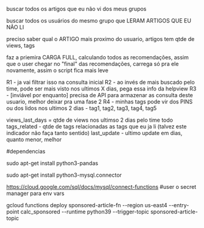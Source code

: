 buscar todos os artigos que eu não vi dos meus grupos

buscar todos os usuários do mesmo grupo que LERAM ARTIGOS QUE EU NÃO LI

preciso saber qual o ARTIGO mais proximo do usuario, artigos tem qtde de views, tags

faz a priemira CARGA FULL, calculando todos as recomendações, assim que o user chegar no "final" das recomendações, carrega só pra ele novamente, assim o script fica mais leve

R1 - ja vai filtrar isso na consulta inicial
R2 - ao invés de mais buscado pelo time, pode ser mais visto nos ultimos X dias, pega essa info da helpview
R3 - [inviável por enquanto] precisa de API para armazenar as consulta deste usuario, melhor deixar pra uma fase 2
R4 - minhas tags pode vir dos PINS ou dos lidos nos ultimos 2 dias - tag1, tag2, tag3, tag4, tag5


views_last_days = qtde de views nos ultimso 2 dias pelo time todo
tags_related - qtde de tags relacionadas as tags que eu ja li (talvez este indicador não faça tanto sentido)
last_update - ultimo update em dias, quanto menor, melhor

#dependencias

sudo apt-get install python3-pandas

sudo apt-get install python3-mysql.connector

https://cloud.google.com/sql/docs/mysql/connect-functions
#user o secret manager para env vars 

gcloud functions deploy sponsored-article-fn --region us-east4 --entry-point calc_sponsored --runtime python39 --trigger-topic sponsored-article-topic 